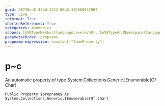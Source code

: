 ```yaml
---
guid: 28748cd8-425d-4323-86b6-302569035967
type: Live
reformat: True
shortenReferences: True
categories: mnemonics
scopes: InVBTypeMember(languageLevel=Vb8), InVBTypeAndNamespace(languageLevel=Vb8)
parameterOrder: propname
propname-expression: constant("SomeProperty")
---
```


# p~c

An automatic property of type System.Collections.Generic.IEnumerable(Of Char)

```
Public Property $propname$ As System.Collections.Generic.IEnumerable(Of Char)
```
